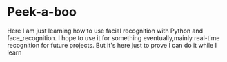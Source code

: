 # Peek-a-boo

Here I am just learning how to use facial recognition with Python and face_recognition. I hope to use it for something eventually,mainly real-time recognition for future projects. But it's here just to prove I can do it while I learn

